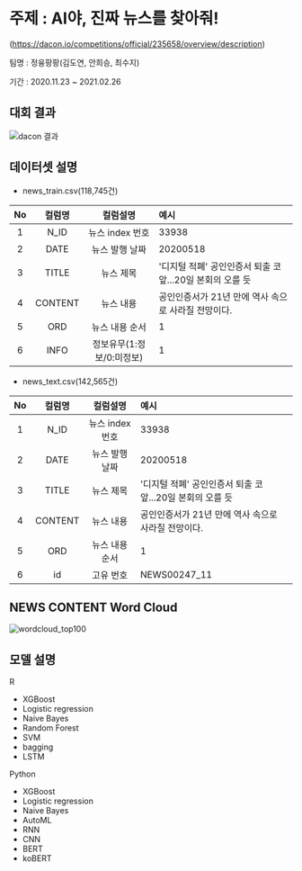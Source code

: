 # 주제 : AI야, 진짜 뉴스를 찾아줘!

(https://dacon.io/competitions/official/235658/overview/description)

팀명 : 정융팡팡(김도연, 안희승, 최수지)

기간 : 2020.11.23 ~ 2021.02.26

## 대회 결과

![dacon 결과](https://user-images.githubusercontent.com/49015100/122323718-7e70d300-cf62-11eb-99f9-a2b6a4ea1620.JPG)

## 데이터셋 설명
- news_train.csv(118,745건)

| No | 컬럼명 | 컬럼설명| 예시
| :---:         |     :---:      | :---:      |         :--- |
| 1   | N_ID    | 뉴스 index 번호|33938
| 2     | DATE       | 뉴스 발행 날짜      |20200518
| 3     | TITLE   | 뉴스 제목      |'디지털 적폐' 공인인증서 퇴출 코앞...20일 본회의 오를 듯
| 4     | CONTENT | 뉴스 내용      |공인인증서가 21년 만에 역사 속으로 사라질 전망이다.
| 5     | ORD     | 뉴스 내용 순서      |1
| 6     | INFO    | 정보유무(1:정보/0:미정보)  |1

- news_text.csv(142,565건)

| No | 컬럼명 | 컬럼설명| 예시
| :---:         |     :---:      | :---:      |         :--- |
| 1   | N_ID    | 뉴스 index 번호|33938
| 2     | DATE       | 뉴스 발행 날짜      |20200518
| 3     | TITLE   | 뉴스 제목      |'디지털 적폐' 공인인증서 퇴출 코앞...20일 본회의 오를 듯
| 4     | CONTENT | 뉴스 내용      |공인인증서가 21년 만에 역사 속으로 사라질 전망이다.
| 5     | ORD     | 뉴스 내용 순서      |1
| 6     | id  | 고유 번호 |NEWS00247_11


## NEWS CONTENT Word Cloud

![wordcloud_top100](https://user-images.githubusercontent.com/49015100/100099109-5163b280-2ea2-11eb-9bab-f3b684dd8950.JPG)

## 모델 설명
R
- XGBoost
- Logistic regression
- Naive Bayes
- Random Forest
- SVM
- bagging
- LSTM

Python
- XGBoost
- Logistic regression
- Naive Bayes
- AutoML
- RNN
- CNN
- BERT
- koBERT
